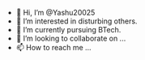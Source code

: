 - 👋 Hi, I’m @Yashu20025
- 👀 I’m interested in disturbing others.
- 🌱 I’m currently pursuing BTech.
- 💞️ I’m looking to collaborate on ...
- 📫 How to reach me ...

<!---
Yashu20025/Yashu20025 is a ✨ special ✨ repository because its `README.md` (this file) appears on your GitHub profile.
You can click the Preview link to take a look at your changes.
--->
